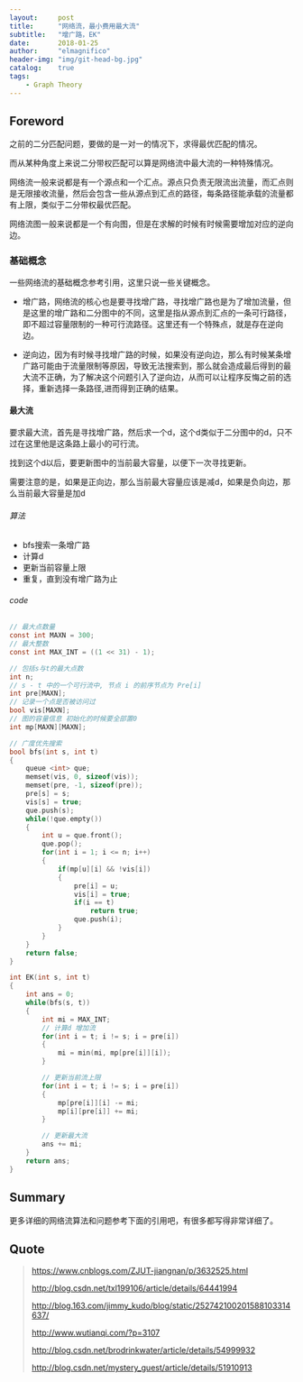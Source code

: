 ```yaml
---
layout:     post
title:      "网络流，最小费用最大流"
subtitle:   "增广路，EK"
date:       2018-01-25
author:     "elmagnifico"
header-img: "img/git-head-bg.jpg"
catalog:    true
tags:
    - Graph Theory
---
```


## Foreword

之前的二分匹配问题，要做的是一对一的情况下，求得最优匹配的情况。

而从某种角度上来说二分带权匹配可以算是网络流中最大流的一种特殊情况。

网络流一般来说都是有一个源点和一个汇点。源点只负责无限流出流量，而汇点则是无限接收流量，然后会包含一些从源点到汇点的路径，每条路径能承载的流量都有上限，类似于二分带权最优匹配。

网络流图一般来说都是一个有向图，但是在求解的时候有时候需要增加对应的逆向边。

### 基础概念

一些网络流的基础概念参考引用，这里只说一些关键概念。

- 增广路，网络流的核心也是要寻找增广路，寻找增广路也是为了增加流量，但是这里的增广路和二分图中的不同，这里是指从源点到汇点的一条可行路径，即不超过容量限制的一种可行流路径。这里还有一个特殊点，就是存在逆向边。

- 逆向边，因为有时候寻找增广路的时候，如果没有逆向边，那么有时候某条增广路可能由于流量限制等原因，导致无法搜索到，那么就会造成最后得到的最大流不正确，为了解决这个问题引入了逆向边，从而可以让程序反悔之前的选择，重新选择一条路径,进而得到正确的结果。

#### 最大流

要求最大流，首先是寻找增广路，然后求一个d，这个d类似于二分图中的d，只不过在这里他是这条路上最小的可行流。

找到这个d以后，要更新图中的当前最大容量，以便下一次寻找更新。

需要注意的是，如果是正向边，那么当前最大容量应该是减d，如果是负向边，那么当前最大容量是加d

###### 算法

- bfs搜索一条增广路
- 计算d
- 更新当前容量上限
- 重复，直到没有增广路为止

###### code

```c
// 最大点数量
const int MAXN = 300;
// 最大整数
const int MAX_INT = ((1 << 31) - 1);

// 包括s与t的最大点数
int n;
// s - t 中的一个可行流中, 节点 i 的前序节点为 Pre[i]
int pre[MAXN];
// 记录一个点是否被访问过
bool vis[MAXN];
// 图的容量信息 初始化的时候要全部置0
int mp[MAXN][MAXN];

// 广度优先搜索
bool bfs(int s, int t)
{
	queue <int> que;
	memset(vis, 0, sizeof(vis));
	memset(pre, -1, sizeof(pre));
	pre[s] = s;
	vis[s] = true;
	que.push(s);
	while(!que.empty())
	{
		int u = que.front();
		que.pop();
		for(int i = 1; i <= n; i++)
		{
			if(mp[u][i] && !vis[i])
			{
				pre[i] = u;
				vis[i] = true;
				if(i == t)
					return true;
				que.push(i);
			}
		}
	}
	return false;
}

int EK(int s, int t)
{
	int ans = 0;
	while(bfs(s, t))
	{
		int mi = MAX_INT;
		// 计算d 增加流
		for(int i = t; i != s; i = pre[i])
		{
			mi = min(mi, mp[pre[i]][i]);
		}

		// 更新当前流上限
		for(int i = t; i != s; i = pre[i])
		{
			mp[pre[i]][i] -= mi;
			mp[i][pre[i]] += mi;
		}

		// 更新最大流
		ans += mi;
	}
	return ans;
}
```

## Summary

更多详细的网络流算法和问题参考下面的引用吧，有很多都写得非常详细了。

## Quote

> https://www.cnblogs.com/ZJUT-jiangnan/p/3632525.html
>
> http://blog.csdn.net/txl199106/article/details/64441994
>
> http://blog.163.com/jimmy_kudo/blog/static/252742100201588103314637/
>
> http://www.wutianqi.com/?p=3107
>
> http://blog.csdn.net/brodrinkwater/article/details/54999932
>
> http://blog.csdn.net/mystery_guest/article/details/51910913
>
